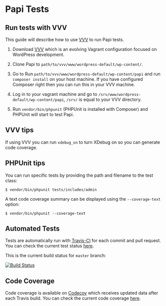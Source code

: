 # Papi Tests

## Run tests with VVV

This guide will describe how to use [VVV](https://github.com/varying-vagrant-vagrants/vvv/) to run Papi tests.

1. Download [VVV](https://github.com/varying-vagrant-vagrants/vvv/) which is an evolving Vagrant configuration focused on WordPress development.

2. Clone Papi to `path/to/vvv/www/wordpress-default/wp-content/`.

2. Go to Run  `path/to/vvv/www/wordpress-default/wp-content/papi` and run `composer install` on your host machine. If you have configured Composer right then you can run this in your VVV machine.

3. Log in to your vagrant machine and go to `/srv/www/wordpress-default/wp-content/papi`, `/srv/` is equal to your VVV directory.

4. Run `vendor/bin/phpunit` (PHPUnit is installed with Composer) and PHPUnit will start to test Papi.

## VVV tips

If using VVV you can run `xdebug_on` to turn XDebug on so you can generate code coverage.

## PHPUnit tips

You can run specific tests by providing the path and filename to the test class:

```
$ vendor/bin/phpunit tests/includes/admin
```

A text code coverage summary can be displayed using the `--coverage-text` option:

```
$ vendor/bin/phpunit --coverage-text
```

## Automated Tests

Tests are automatically run with [Travis-CI](https://travis-ci.org) for each commit and pull request. You can check the current test status [here](https://travis-ci.org/wp-papi/papi).

This is the current build status for `master` branch:

[![Build Status](https://travis-ci.org/wp-papi/papi.svg?branch=master)](https://travis-ci.org/wp-papi/papi)

## Code Coverage

Code coverage is available on [Codecov](https://codecov.io/) which receives updated data after each Travis build. You can check the current code coverage [here](https://codecov.io/github/wp-papi/papi/).
